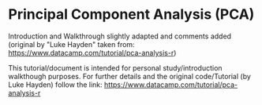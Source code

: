 # Principal Component Analysis (PCA)

Introduction and Walkthrough slightly adapted and comments added
(original by "Luke Hayden" taken from: https://www.datacamp.com/tutorial/pca-analysis-r)
 
This tutorial/document is intended for personal study/introduction walkthough purposes. For further details
and the original code/Tutorial (by Luke Hayden) follow the link: https://www.datacamp.com/tutorial/pca-analysis-r
